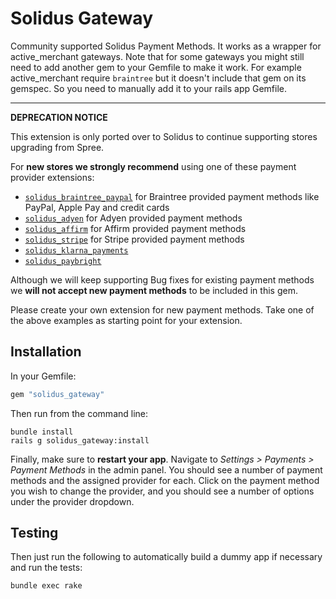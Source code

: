 Solidus Gateway
===============
Community supported Solidus Payment Methods. It works as a wrapper for
active_merchant gateways. Note that for some gateways you might still need to
add another gem to your Gemfile to make it work. For example active_merchant
require `braintree` but it doesn't include that gem on its gemspec. So you
need to manually add it to your rails app Gemfile.

---

**DEPRECATION NOTICE**

This extension is only ported over to Solidus to continue supporting stores upgrading from Spree.

For **new stores we strongly recommend** using one of these payment provider extensions:

* [`solidus_braintree_paypal`](https://github.com/solidusio/solidus_paypal_braintree) for Braintree provided payment methods like PayPal, Apple Pay and credit cards
* [`solidus_adyen`](https://github.com/StemboltHQ/solidus-adyen) for Adyen provided payment methods
* [`solidus_affirm`](https://github.com/solidusio-contrib/solidus_affirm) for Affirm provided payment methods
* [`solidus_stripe`](https://github.com/solidusio-contrib/solidus_stripe) for Stripe provided payment methods
* [`solidus_klarna_payments`](https://github.com/bitspire/solidus_klarna_payments)
* [`solidus_paybright`](https://github.com/StemboltHQ/solidus_paybright)

Although we will keep supporting Bug fixes for existing payment methods we **will not accept new payment methods** to be included in this gem.

Please create your own extension for new payment methods. Take one of the above examples as starting point for your extension.

Installation
------------

In your Gemfile:

```ruby
gem "solidus_gateway"
```

Then run from the command line:

```shell
bundle install
rails g solidus_gateway:install
```

Finally, make sure to **restart your app**. Navigate to *Settings >
Payments > Payment Methods* in the admin panel.  You should see a number of payment
methods and the assigned provider for each.  Click on the payment method you wish
to change the provider, and you should see a number of options under the provider dropdown.

Testing
-------

Then just run the following to automatically build a dummy app if necessary and
run the tests:

```shell
bundle exec rake
```
